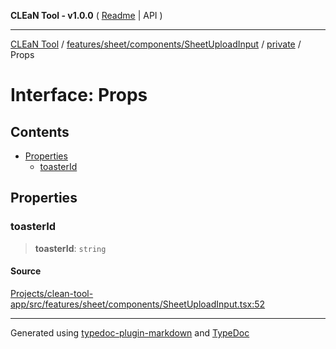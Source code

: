 **CLEaN Tool - v1.0.0** ( [Readme](../../../../../../README.md) \| API )

***

[CLEaN Tool](../../../../../../modules.md) / [features/sheet/components/SheetUploadInput](../../README.md) / [private](../README.md) / Props

# Interface: Props

## Contents

- [Properties](Props.md#properties)
  - [toasterId](Props.md#toasterid)

## Properties

### toasterId

> **toasterId**: `string`

#### Source

[Projects/clean-tool-app/src/features/sheet/components/SheetUploadInput.tsx:52](https://github.com/yuckyh/clean-tool-app/)

***

Generated using [typedoc-plugin-markdown](https://www.npmjs.com/package/typedoc-plugin-markdown) and [TypeDoc](https://typedoc.org/)
